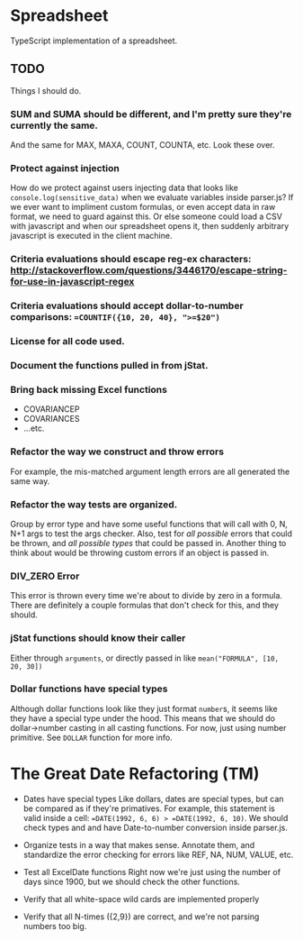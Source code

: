 # Spreadsheet
TypeScript implementation of a spreadsheet.

## TODO
Things I should do.

### SUM and SUMA should be different, and I'm pretty sure they're currently the same.
And the same for MAX, MAXA, COUNT, COUNTA, etc. Look these over.

### Protect against injection
How do we protect against users injecting data that looks like `console.log(sensitive_data)` when we evaluate variables
inside parser.js? If we ever want to impliment custom formulas, or even accept data in raw format, we need to guard
against this. Or else someone could load a CSV with javascript and when our spreadsheet opens it, then suddenly
arbitrary javascript is executed in the client machine.

### Criteria evaluations should escape reg-ex characters: http://stackoverflow.com/questions/3446170/escape-string-for-use-in-javascript-regex

### Criteria evaluations should accept dollar-to-number comparisons: `=COUNTIF({10, 20, 40}, ">=$20")`

### License for all code used.

### Document the functions pulled in from jStat.

### Bring back missing Excel functions
* COVARIANCEP
* COVARIANCES
* ...etc.

### Refactor the way we construct and throw errors
For example, the mis-matched argument length errors are all generated the same way.

### Refactor the way tests are organized.
Group by error type and have some useful functions that will call with 0, N, N+1 args to test the args
checker. Also, test for *all possible* errors that could be thrown, and *all possible types* that could be passed in.
Another thing to think about would be throwing custom errors if an object is passed in.

### DIV_ZERO Error
This error is thrown every time we're about to divide by zero in a formula. There are definitely a couple formulas that
don't check for this, and they should.

### jStat functions should know their caller
Either through `arguments`, or directly passed in like `mean("FORMULA", [10, 20, 30])`

### Dollar functions have special types
Although dollar functions look like they just format `number`s, it seems like they have a special type under the hood.
This means that we should do dollar->number casting in all casting functions. For now, just using number primitive.
See `DOLLAR` function for more info.



# The Great Date Refactoring (TM)

* Dates have special types
Like dollars, dates are special types, but can be compared as if they're primatives. For example, this statement is
valid inside a cell: `=DATE(1992, 6, 6) > =DATE(1992, 6, 10)`. We should check types and and have Date-to-number
conversion inside parser.js.

* Organize tests in a way that makes sense.
Annotate them, and standardize the error checking for errors like REF, NA, NUM, VALUE, etc.

* Test all ExcelDate functions
Right now we're just using the number of days since 1900, but we should check the other functions.

* Verify that all white-space wild cards are implemented properly

* Verify that all N-times ({2,9}) are correct, and we're not parsing numbers too big.
